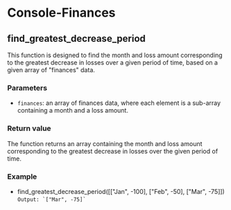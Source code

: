 # Console-Finances

## find_greatest_decrease_period

This function is designed to find the month and loss amount corresponding to the greatest decrease in losses over a given period of time, based on a given array of "finances" data.

### Parameters
- `finances`: an array of finances data, where each element is a sub-array containing a month and a loss amount.

### Return value
The function returns an array containing the month and loss amount corresponding to the greatest decrease in losses over the given period of time.

### Example
- find_greatest_decrease_period([["Jan", -100], ["Feb", -50], ["Mar", -75]])
```Output: `["Mar", -75]` ```